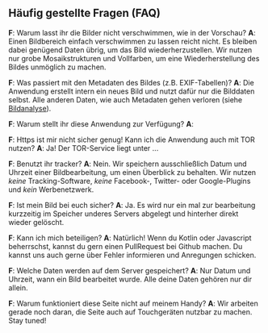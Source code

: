 ## Häufig gestellte Fragen (FAQ)
**F**: Warum lasst ihr die Bilder nicht verschwimmen, wie in der Vorschau?
**A**: Einen Bildbereich einfach verschwimmen zu lassen reicht nicht. Es bleiben dabei genügend Daten übrig, um das Bild wiederherzustellen. Wir nutzen nur grobe Mosaikstrukturen und Vollfarben, um eine Wiederherstellung des Bildes unmöglich zu machen.

**F**: Was passiert mit den Metadaten des Bildes (z.B. EXIF-Tabellen)?
**A**: Die Anwendung erstellt intern ein neues Bild und nutzt dafür nur die Bilddaten selbst. Alle anderen Daten, wie auch Metadaten gehen verloren (siehe [Bildanalyse](bildanalyse?l=de)).

**F**: Warum stellt ihr diese Anwendung zur Verfügung?
**A**: 

**F**: Https ist mir nicht sicher genug! Kann ich die Anwendung auch mit TOR nutzen?
**A**: Ja! Der TOR-Service liegt unter ...

**F**: Benutzt ihr tracker?
**A**: Nein. Wir speichern ausschließlich Datum und Uhrzeit einer Bildbearbeitung, um einen Überblick zu behalten. Wir nutzen *keine* Tracking-Software, *keine* Facebook-, Twitter- oder Google-Plugins und *kein* Werbenetzwerk.

**F**: Ist mein Bild bei euch sicher?
**A**: Ja. Es wird nur ein mal zur bearbeitung kurzzeitig im Speicher underes Servers abgelegt und hinterher direkt wieder gelöscht.

**F**: Kann ich mich beteiligen?
**A**: Natürlich! Wenn du Kotlin oder Javascript beherrschst, kannst du gern einen PullRequest bei Github machen. Du kannst uns auch gerne über Fehler informieren und Anregungen schicken.

**F**: Welche Daten werden auf dem Server gespeichert?
**A**: Nur Datum und Uhrzeit, wann ein Bild bearbeitet wurde. Alle deine Daten gehören nur dir allein.

**F**: Warum funktioniert diese Seite nicht auf meinem Handy?
**A**: Wir arbeiten gerade noch daran, die Seite auch auf Touchgeräten nutzbar zu machen. Stay tuned!